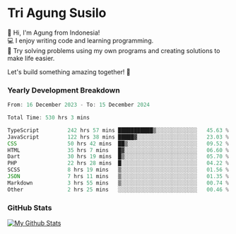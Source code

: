 # Tri Agung Susilo

👋 Hi, I'm Agung from Indonesia!<br>
💻 I enjoy writing code and learning programming.<br>
🧠 Try solving problems using my own programs and creating solutions to make life easier.

Let's build something amazing together! 🚀

### Yearly Development Breakdown

<!--START_SECTION:waka-->

```TypeScript JavaScript PHP
From: 16 December 2023 - To: 15 December 2024

Total Time: 530 hrs 3 mins

TypeScript         242 hrs 57 mins ███████████▒░░░░░░░░░░░░░   45.63 %
JavaScript         122 hrs 38 mins █████▓░░░░░░░░░░░░░░░░░░░   23.03 %
CSS                50 hrs 42 mins  ██▒░░░░░░░░░░░░░░░░░░░░░░   09.52 %
HTML               35 hrs 7 mins   █▓░░░░░░░░░░░░░░░░░░░░░░░   06.60 %
Dart               30 hrs 19 mins  █▒░░░░░░░░░░░░░░░░░░░░░░░   05.70 %
PHP                22 hrs 28 mins  █░░░░░░░░░░░░░░░░░░░░░░░░   04.22 %
SCSS               8 hrs 19 mins   ▒░░░░░░░░░░░░░░░░░░░░░░░░   01.56 %
JSON               7 hrs 11 mins   ▒░░░░░░░░░░░░░░░░░░░░░░░░   01.35 %
Markdown           3 hrs 55 mins   ▒░░░░░░░░░░░░░░░░░░░░░░░░   00.74 %
Other              2 hrs 25 mins   ░░░░░░░░░░░░░░░░░░░░░░░░░   00.46 %
```

<!--END_SECTION:waka-->

### GitHub Stats

[![My Github Stats](https://github-readme-stats.vercel.app/api?username=triagung128&show_icons=true&hide=contribs,issues&count_private=true&theme=tokyonight)](https://github.com/triagung128)

<!-- [![Top Langs](https://github-readme-stats.vercel.app/api/top-langs/?username=triagung128&layout=compact)](https://github.com/triagung128) -->
